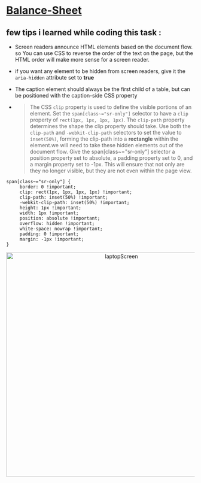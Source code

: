 # [Balance-Sheet](https://zenab12.github.io/Freecodecamp-Balance-Sheet/)
## few tips i learned while coding this task :
- Screen readers announce HTML elements based on the document flow. so You can use CSS to reverse the order of the text on the page, but the HTML order will make more sense for a screen reader.
- if you want any element to be hidden from screen readers,  give it the `aria-hidden` attribute set to **true**
- The caption element should always be the first child of a table, but can be positioned with the caption-side CSS property


- > The CSS `clip` property is used to define the visible portions of an element. Set the `span[class~="sr-only"]` selector to have a `clip` property of `rect(1px, 1px, 1px, 1px)`. The `clip-path` property determines the shape the clip property should take. Use both the `clip-path` and `-webkit-clip-path` selectors to set the value to `inset(50%)`, forming the clip-path into a **rectangle** within the element.we will need to take these hidden elements out of the document flow. Give the span[class~="sr-only"] selector a position property set to absolute, a padding property set to 0, and a margin property set to -1px. This will ensure that not only are they no longer visible, but they are not even within the page view.
```
span[class~="sr-only"] {
     border: 0 !important;
     clip: rect(1px, 1px, 1px, 1px) !important;
     clip-path: inset(50%) !important;
     -webkit-clip-path: inset(50%) !important;
     height: 1px !important;
     width: 1px !important;
     position: absolute !important;
     overflow: hidden !important;
     white-space: nowrap !important;
     padding: 0 !important;
     margin: -1px !important;
}
```

<p align="center">
<img src="https://user-images.githubusercontent.com/78083890/180297257-d5cb8945-c400-45d4-981f-70b73915e8c7.png" alt="laptopScreen" width="600">
</p>

